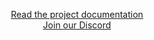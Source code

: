 <p align="center">
<a href="https://jibril.garnet.ai/">Read the project documentation</a><br>
<a href="https://discord.gg/44vSshRqab">Join our Discord</a>
</p>
